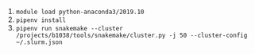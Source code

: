 
1. `module load python-anaconda3/2019.10`
2. `pipenv install`
3. `pipenv run snakemake --cluster /projects/b1038/tools/snakemake/cluster.py -j 50 --cluster-config ~/.slurm.json`
